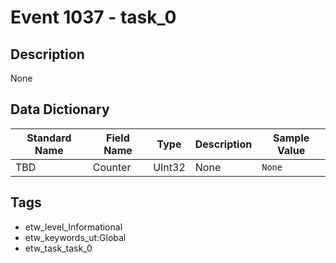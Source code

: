 # Event 1037 - task_0

## Description
None

## Data Dictionary
|Standard Name|Field Name|Type|Description|Sample Value|
|---|---|---|---|---|
|TBD|Counter|UInt32|None|`None`|

## Tags
* etw_level_Informational
* etw_keywords_ut:Global
* etw_task_task_0